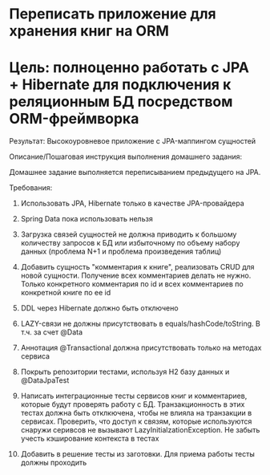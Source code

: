 # Переписать приложение для хранения книг на ORM

# Цель: полноценно работать с JPA + Hibernate для подключения к реляционным БД посредством ORM-фреймворка

Результат: Высокоуровневое приложение с JPA-маппингом сущностей


Описание/Пошаговая инструкция выполнения домашнего задания:

Домашнее задание выполняется переписыванием предыдущего на JPA.


Требования:

1. Использовать JPA, Hibernate только в качестве JPA-провайдера

2. Spring Data пока использовать нельзя

3. Загрузка связей сущностей не должна приводить к большому количеству запросов к БД или избыточному по объему набору данных (проблема N+1 и проблема произведения таблиц)

4. Добавить сущность "комментария к книге", реализовать CRUD для новой сущности. Получение всех комментариев делать не нужно. Только конкретного комментария по id и всех комментариев по конкретной книге по ее id

5. DDL через Hibernate должно быть отключено

6. LAZY-связи не должны присутствовать в equals/hashCode/toString. В т.ч. за счет @Data

7. Аннотация @Transactional должна присутствовать только на методах сервиса

8. Покрыть репозитории тестами, используя H2 базу данных и @DataJpaTest

9. Написать интеграционные тесты сервисов книг и комментариев, которые будут проверять работу с БД. Транзакционность в этих тестах должна быть отклкючена, чтобы не влияла на транзакции в сервисах. Проверить, что доступ к связям, которые используются снаружи серивсов не вызывают LazyInitialzationException. Не забыть учесть кэширование контекста в тестах

9. Добавить в решение тесты из заготовки. Для приема работы тесты должны проходить
